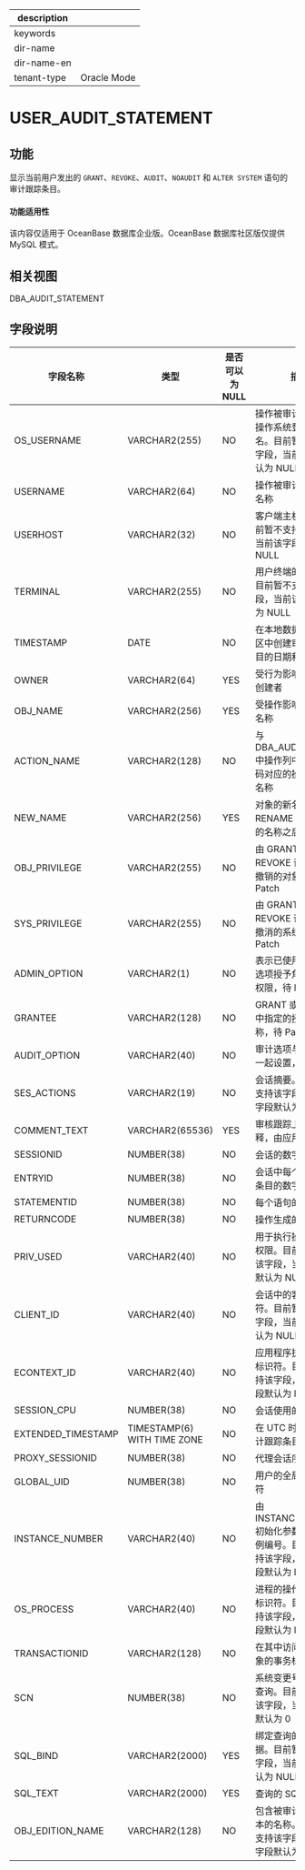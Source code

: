 |description||
|---|---|
|keywords||
|dir-name||
|dir-name-en||
|tenant-type|Oracle Mode|

USER_AUDIT_STATEMENT
=========================================

功能
-----------

显示当前用户发出的 `GRANT`、`REVOKE`、`AUDIT`、`NOAUDIT` 和 `ALTER SYSTEM` 语句的审计跟踪条目。

  <main id="notice" >
    <h4>功能适用性</h4>
    <p>该内容仅适用于 OceanBase 数据库企业版。OceanBase 数据库社区版仅提供 MySQL 模式。</p>
  </main>

相关视图
-------------

DBA_AUDIT_STATEMENT

字段说明
-------------

|      **字段名称**      |           **类型**            | **是否可以为 NULL** |                         **描述**                         |
|--------------------|-----------------------------|----------------|--------------------------------------------------------|
| OS_USERNAME        | VARCHAR2(255)               | NO             | 操作被审计的用户的操作系统登录用户名。目前暂不支持该字段，当前该字段默认为 NULL             |
| USERNAME           | VARCHAR2(64)                | NO             | 操作被审计的用户的名称                                            |
| USERHOST           | VARCHAR2(32)                | NO             | 客户端主机名称。目前暂不支持该字段，当前该字段默认为 NULL                        |
| TERMINAL           | VARCHAR2(255)               | NO             | 用户终端的标识符。目前暂不支持该字段，当前该字段默认为 NULL                       |
| TIMESTAMP          | DATE                        | NO             | 在本地数据库会话时区中创建审计跟踪条目的日期和时间                              |
| OWNER              | VARCHAR2(64)                | YES            | 受行为影响的对象的创建者                                           |
| OBJ_NAME           | VARCHAR2(256)               | YES            | 受操作影响的对象的名称                                            |
| ACTION_NAME        | VARCHAR2(128)               | NO             | 与 DBA_AUDIT_TRAIL 中操作列中的数字代码对应的操作类型的名称                 |
| NEW_NAME           | VARCHAR2(256)               | YES            | 对象的新名称在 RENAME 或基础对象的名称之后                              |
| OBJ_PRIVILEGE      | VARCHAR2(255)               | NO             | 由 GRANT 或 REVOKE 语句授予或撤销的对象权限，待 Patch                  |
| SYS_PRIVILEGE      | VARCHAR2(255)               | NO             | 由 GRANT 或 REVOKE 语句授予或撤消的系统权限，待 Patch                  |
| ADMIN_OPTION       | VARCHAR2(1)                 | NO             | 表示已使用 ADMIN 选项授予角色或系统权限，待 Patch                        |
| GRANTEE            | VARCHAR2(128)               | NO             | GRANT 或 REVOKE 中指定的授予者名称，待 Patch                       |
| AUDIT_OPTION       | VARCHAR2(40)                | NO             | 审计选项与审计语句一起设置，待 Patch                                  |
| SES_ACTIONS        | VARCHAR2(19)                | NO             | 会话摘要。目前暂不支持该字段，当前该字段默认为 NULL                           |
| COMMENT_TEXT       | VARCHAR2(65536)             | YES            | 审核跟踪上的文本注释，由应用程序插入                                     |
| SESSIONID          | NUMBER(38)                  | NO             | 会话的数字 ID                                               |
| ENTRYID            | NUMBER(38)                  | NO             | 会话中每个审计跟踪条目的数字 ID                                      |
| STATEMENTID        | NUMBER(38)                  | NO             | 每个语句的数字 ID                                             |
| RETURNCODE         | NUMBER(38)                  | NO             | 操作生成的错误代码                                              |
| PRIV_USED          | VARCHAR2(40)                | NO             | 用于执行操作的系统权限。目前暂不支持该字段，当前该字段默认为 NULL                    |
| CLIENT_ID          | VARCHAR2(40)                | NO             | 会话中的客户端标识符。目前暂不支持该字段，当前该字段默认为 NULL                     |
| ECONTEXT_ID        | VARCHAR2(40)                | NO             | 应用程序执行上下文标识符。目前暂不支持该字段，当前该字段默认为 NULL                   |
| SESSION_CPU        | NUMBER(38)                  | NO             | 会话使用的 CPU 时间                                           |
| EXTENDED_TIMESTAMP | TIMESTAMP(6) WITH TIME ZONE | NO             | 在 UTC 时区中创建审计跟踪条目的时间戳                                  |
| PROXY_SESSIONID    | NUMBER(38)                  | NO             | 代理会话序列号                                                |
| GLOBAL_UID         | NUMBER(38)                  | NO             | 用户的全局用户标识符                                             |
| INSTANCE_NUMBER    | VARCHAR2(40)                | NO             | 由 INSTANCE_NUMBER 初始化参数指定的实例编号。目前暂不支持该字段，当前该字段默认为 NULL |
| OS_PROCESS         | VARCHAR2(40)                | NO             | 进程的操作系统进程标识符。目前暂不支持该字段，当前该字段默认为 NULL                   |
| TRANSACTIONID      | VARCHAR2(128)               | NO             | 在其中访问或修改对象的事务标识符                                       |
| SCN                | NUMBER(38)                  | NO             | 系统变更号 (SCN) 的查询。目前暂不支持该字段，当前该字段默认为 0                   |
| SQL_BIND           | VARCHAR2(2000)              | YES            | 绑定查询的变量数据。目前暂不支持该字段，当前该字段默认为 NULL                      |
| SQL_TEXT           | VARCHAR2(2000)              | YES            | 查询的 SQL 文本                                             |
| OBJ_EDITION_NAME   | VARCHAR2(128)               | NO             | 包含被审计对象的版本的名称。目前暂不支持该字段，当前该字段默认为 NULL                  |
